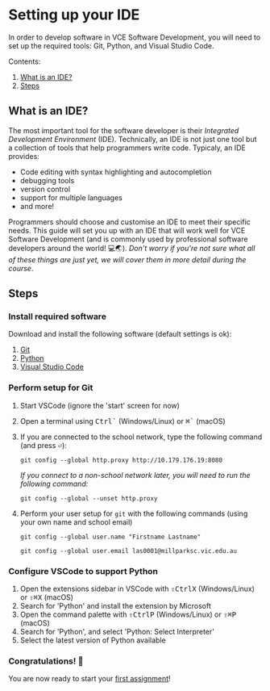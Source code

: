# Setting up your IDE

In order to develop software in VCE Software Development, you will need to set up the required tools: Git, Python, and Visual Studio Code.

Contents:

1. [What is an IDE?](#what-is-an-ide)
2. [Steps](#steps)

## What is an IDE?

The most important tool for the software developer is their _Integrated Development Environment_ (IDE). Technically, an IDE is not just one tool but a collection of tools that help programmers write code. Typicaly, an IDE provides:

* Code editing with syntax highlighting and autocompletion
* debugging tools
* version control
* support for multiple languages
* and more!

Programmers should choose and customise an IDE to meet their specific needs. This guide will set you up with an IDE that will work well for VCE Software Development (and is commonly used by professional software developers around the world! 💻🌏). _Don't worry if you're not sure what all of these things are just yet, we will cover them in more detail during the course_.

## Steps

### Install required software

Download and install the following software (default settings is ok):

1. [Git](https://git-scm.com/)
1. [Python](https://www.python.org/downloads/)
1. [Visual Studio Code](https://code.visualstudio.com/)

### Perform setup for Git

1. Start VSCode (ignore the 'start' screen for now)
1. Open a terminal using <kbd>Ctrl</kbd><kbd>\`</kbd> (Windows/Linux) or <kbd>⌘</kbd><kbd>\`</kbd> (macOS)
1. If you are connected to the school network, type the following command (and press <kbd>⏎</kbd>):

    `git config --global http.proxy http://10.179.176.19:8080`

    _If you connect to a non-school network later, you will need to run the following command:_

    `git config --global --unset http.proxy`

1. Perform your user setup for `git` with the following commands (using your own name and school email)

    `git config --global user.name "Firstname Lastname"`

    `git config --global user.email las0001@millparksc.vic.edu.au`

### Configure VSCode to support Python

1. Open the extensions sidebar in VSCode with <kbd>⇧</kbd><kbd>Ctrl</kbd><kbd>X</kbd> (Windows/Linux) or <kbd>⇧</kbd><kbd>⌘</kbd><kbd>X</kbd> (macOS)
1. Search for 'Python' and install the extension by Microsoft
1. Open the command palette with <kbd>⇧</kbd><kbd>Ctrl</kbd><kbd>P</kbd> (Windows/Linux) or <kbd>⇧</kbd><kbd>⌘</kbd><kbd>P</kbd> (macOS)
1. Search for 'Python', and select 'Python: Select Interpreter'
1. Select the latest version of Python available

### Congratulations! 🎉

You are now ready to start your [first assignment](helloworld.md)!
